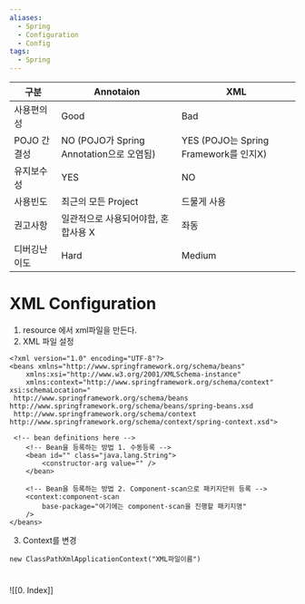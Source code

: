 ```yaml
---
aliases:
  - Spring
  - Configuration
  - Config
tags:
  - Spring
---
```


| 구분       | Annotaion                          | XML                               |
| -------- | ---------------------------------- | --------------------------------- |
| 사용편의성    | Good                               | Bad                               |
| POJO 간결성 | NO (POJO가 Spring Annotation으로 오염됨) | YES (POJO는 Spring Framework를 인지X) |
| 유지보수성    | YES                                | NO                                |
| 사용빈도     | 최근의 모든 Project                     | 드물게 사용                            |
| 권고사항     | 일관적으로 사용되어야함, 혼합사용 X               | 좌동                                |
| 디버깅난이도   | Hard                               | Medium                            |

# XML Configuration
1. resource 에서 xml파일을 만든다.
2. XML 파일 설정
```
<?xml version="1.0" encoding="UTF-8"?>
<beans xmlns="http://www.springframework.org/schema/beans"
	xmlns:xsi="http://www.w3.org/2001/XMLSchema-instance"
	xmlns:context="http://www.springframework.org/schema/context" xsi:schemaLocation="
 http://www.springframework.org/schema/beans http://www.springframework.org/schema/beans/spring-beans.xsd
 http://www.springframework.org/schema/context http://www.springframework.org/schema/context/spring-context.xsd"> 
 
 <!-- bean definitions here -->
	<!-- Bean을 등록하는 방법 1. 수동등록 -->
	<bean id="" class="java.lang.String">
		<constructor-arg value="" />
	</bean>
	
	<!-- Bean을 등록하는 방법 2. Component-scan으로 패키지단위 등록 -->
	<context:component-scan
		base-package="여기에는 component-scan을 진행할 패키지명"
	/>
</beans>
```

3. Context를 변경
```
new ClassPathXmlApplicationContext("XML파일이름")   
```

##
###

##

###

# 
##
###





![[0. Index]]

